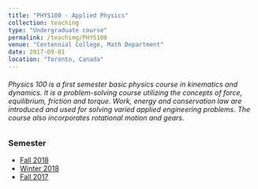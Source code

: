 ```yaml
---
title: "PHYS100 - Applied Physics"
collection: teaching
type: "Undergraduate course"
permalink: /teaching/PHYS100
venue: "Centennial College, Math Department"
date: 2017-09-01
location: "Toronto, Canada"
---
```


###### 	Physics 100 is a first semester basic physics course in kinematics and dynamics. It is a problem-solving course utilizing the concepts of force, equilibrium, friction and torque. Work, energy and conservation law are introduced and used for solving varied applied engineering problems. The course also incorporates rotational motion and gears.


### Semester
<ul>
  <li><a href="https://e.centennialcollege.ca/d2l/home/384550">Fall 2018</a></li>
    <li><a href="https://e.centennialcollege.ca/d2l/home/325667">Winter 2018</a></li>
  <li><a href="https://e.centennialcollege.ca/d2l/home/302270">Fall 2017</a></li>
</ul>
